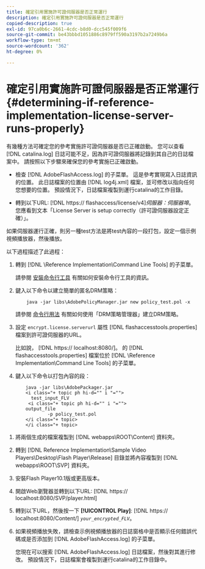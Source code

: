```yaml
---
title: 確定引用實施許可證伺服器是否正常運行
description: 確定引用實施許可證伺服器是否正常運行
copied-description: true
exl-id: 97ca0b6c-2661-4cdc-b8d0-dcc545f009f6
source-git-commit: be43bbbd1051886c8979ff590a3197b2a7249b6a
workflow-type: tm+mt
source-wordcount: '362'
ht-degree: 0%

---
```


# 確定引用實施許可證伺服器是否正常運行 {#determining-if-reference-implementation-license-server-runs-properly}

有幾種方法可確定您的參考實施許可證伺服器是否已正確啟動。 您可以查看 [!DNL catalina.log] 日誌可能不足，因為許可證伺服器將記錄到其自己的日誌檔案中。 請按照以下步驟來確保您的參考實施已正確啟動。

* 檢查 [!DNL AdobeFlashAccess.log] 的子菜單。 這是參考實現寫入日誌資訊的位置。 此日誌檔案的位置由 [!DNL log4j.xml] 檔案，並可修改以指向任何您想要的位置。 預設情況下，日誌檔案複製到運行catalina的工作目錄。

* 轉到以下URL: [!DNL https:// flashaccess/license/v4]*伺服器：伺服器埠*。 您應看到文本「License Server is setup correctly（許可證伺服器設定正確）」。

如果伺服器運行正確，則另一種test方法是將test內容的一段打包，設定一個示例視頻播放器，然後播放。

以下過程描述了此過程：

1. 轉到 [!DNL \Reference Implementation\Command Line Tools] 的子菜單。

   請參閱 [安裝命令行工具](../drm-reference-implementations/command-line-tools/install-command-line-tools.md) 有關如何安裝命令行工具的資訊。

1. 鍵入以下命令以建立簡單的匿名DRM策略：

   ```
       java -jar libs\AdobePolicyManager.jar new policy_test.pol -x
   ```

   請參閱 [命令行用法](../drm-reference-implementations/command-line-tools/configure-command-line-tools/policy-manager/policy-manager-command-line-usage.md) 有關如何使用「DRM策略管理器」建立DRM策略。

1. 設定 `encrypt.license.serverurl` 屬性 [!DNL flashaccesstools.properties] 檔案到許可證伺服器的URL。

   比如說， [!DNL https:// localhost:8080/]。 的 [!DNL flashaccesstools.properties] 檔案位於 [!DNL \Reference Implementation\Command Line Tools] 的子菜單。

1. 鍵入以下命令以打包內容的段：

```
       java -jar libs\AdobePackager.jar  
       <i class="+ topic ph hi-d="" i "="">
         test_input_FLV  
        <i class="+ topic ph hi-d="" i "="">
       output_file  
               -p policy_test.pol 
       </i class="+ topic> 
       </i class="+ topic>
```

1. 將兩個生成的檔案複製到 [!DNL webapps\ROOT\Content] 資料夾。
1. 轉到 [!DNL Reference Implementation\Sample Video Players\Desktop\Flash Player\Release] 目錄並將內容複製到 [!DNL webapps\ROOT\SVP\] 資料夾。

1. 安裝Flash Player10.1版或更高版本。
1. 開啟Web瀏覽器並轉到以下URL: [!DNL        https:// localhost:8080/SVP/player.html]

1. 轉到以下URL，然後按一下 **[!UICONTROL Play]**: [!DNL https:// localhost:8080/Content/] *`your_encrypted_FLV`*。

1. 如果視頻播放失敗，請檢查示例視頻播放器的日誌窗格中是否顯示任何錯誤代碼或是否添加到 [!DNL AdobeFlashAccess.log] 的子菜單。

   您現在可以搜索 [!DNL AdobeFlashAccess.log] 日誌檔案，然後對其進行修改。 預設情況下，日誌檔案會複製到運行catalina的工作目錄中。
